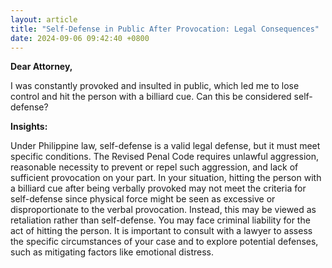 ```yaml
---
layout: article
title: "Self-Defense in Public After Provocation: Legal Consequences"
date: 2024-09-06 09:42:40 +0800
---
```


<p><strong>Dear Attorney,</strong></p><p>I was constantly provoked and insulted in public, which led me to lose control and hit the person with a billiard cue. Can this be considered self-defense?</p><p><strong>Insights:</strong></p><p>Under Philippine law, self-defense is a valid legal defense, but it must meet specific conditions. The Revised Penal Code requires unlawful aggression, reasonable necessity to prevent or repel such aggression, and lack of sufficient provocation on your part. In your situation, hitting the person with a billiard cue after being verbally provoked may not meet the criteria for self-defense since physical force might be seen as excessive or disproportionate to the verbal provocation. Instead, this may be viewed as retaliation rather than self-defense. You may face criminal liability for the act of hitting the person. It is important to consult with a lawyer to assess the specific circumstances of your case and to explore potential defenses, such as mitigating factors like emotional distress.</p>